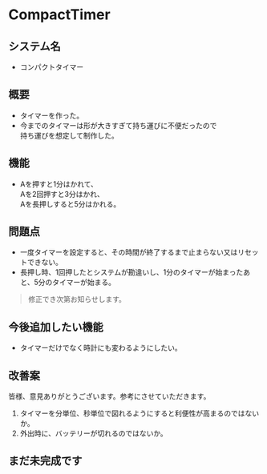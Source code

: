# CompactTimer

## システム名
* コンパクトタイマー

## 概要
* タイマーを作った。
* 今までのタイマーは形が大きすぎて持ち運びに不便だったので<br>持ち運びを想定して制作した。

## 機能
* Aを押すと1分はかれて、
<br>Aを2回押すと3分はかれ、
<br>Aを長押しすると5分はかれる。

## 問題点
* 一度タイマーを設定すると、その時間が終了するまで止まらない又はリセットできない。
* 長押し時、1回押したとシステムが勘違いし、1分のタイマーが始まったあと、5分のタイマーが始まる。
>修正でき次第お知らせします。

## 今後追加したい機能
* タイマーだけでなく時計にも変わるようにしたい。

## 改善案
皆様、意見ありがとうございます。参考にさせていただきます。
1. タイマーを分単位、秒単位で図れるようにすると利便性が高まるのではないか。
1. 外出時に、バッテリーが切れるのではないか。

## まだ未完成です
